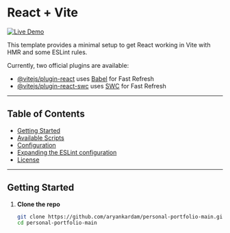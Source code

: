 # React + Vite

[![Live Demo](https://img.shields.io/badge/Live%20Demo-View%20on%20Vercel-blue?style=for-the-badge&logo=vercel)](https://personal-portfolio-main-git-main-aryan-kardams-projects.vercel.app/)

This template provides a minimal setup to get React working in Vite with HMR and some ESLint rules.

Currently, two official plugins are available:

- [@vitejs/plugin-react](https://github.com/vitejs/vite-plugin-react/blob/main/packages/plugin-react/README.md) uses [Babel](https://babeljs.io/) for Fast Refresh  
- [@vitejs/plugin-react-swc](https://github.com/vitejs/vite-plugin-react-swc) uses [SWC](https://swc.rs/) for Fast Refresh  

---

## Table of Contents

- [Getting Started](#getting-started)  
- [Available Scripts](#available-scripts)  
- [Configuration](#configuration)  
- [Expanding the ESLint configuration](#expanding-the-eslint-configuration)  
- [License](#license)  

---

## Getting Started

1. **Clone the repo**  
   ```bash
   git clone https://github.com/aryankardam/personal-portfolio-main.git
   cd personal-portfolio-main
